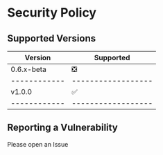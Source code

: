 # Security Policy

## Supported Versions

| Version      | Supported          |
| ------------ | ------------------ |
| 0.6.x-beta   | :negative_squared_cross_mark: |
| ------------ | ------------------ |
| v1.0.0       | :white_check_mark: |
| ------------ | ------------------ |

## Reporting a Vulnerability

Please open an Issue
